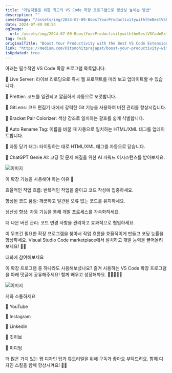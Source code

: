 ```yaml
---
title: "개발자들을 위한 최고의 VS Code 확장 프로그램으로 생산성 높이는 방법"
description: ""
coverImage: "/assets/img/2024-07-09-BoostYourProductivitywiththeBestVSCodeExtensionsforDevelopers_0.png"
date: 2024-07-09 08:54
ogImage: 
  url: /assets/img/2024-07-09-BoostYourProductivitywiththeBestVSCodeExtensionsforDevelopers_0.png
tag: Tech
originalTitle: "Boost Your Productivity with the Best VS Code Extensions for Developers!"
link: "https://medium.com/@itsmohitprajapat/boost-your-productivity-with-the-best-vs-code-extensions-for-developers-8c93d7c217e9"
isUpdated: true
---
```




아래는 필수적인 VS Code 확장 프로그램 목록입니다:

🔹 Live Server: 라이브 리로딩으로 즉시 웹 프로젝트를 미리 보고 업데이트할 수 있습니다.

<div class="content-ad"></div>

🔹 Prettier: 코드를 일관되고 깔끔하게 자동으로 포맷합니다.

🔹 GitLens: 코드 편집기 내에서 강력한 Git 기능을 사용하여 버전 관리를 향상시킵니다.

🔹 Bracket Pair Colorizer: 색상 강조로 일치하는 괄호를 쉽게 식별합니다.

🔹 Auto Rename Tag: 이름을 바꿀 때 자동으로 일치하는 HTML/XML 태그를 업데이트합니다.

<div class="content-ad"></div>

🔹 자동 닫기 태그: 타이핑하는 대로 HTML/XML 태그를 자동으로 닫습니다.

🔹 ChatGPT Genie AI: 코딩 및 문제 해결을 위한 AI 파워드 어시스턴스를 받아보세요.

![이미지](/assets/img/2024-07-09-BoostYourProductivitywiththeBestVSCodeExtensionsforDevelopers_1.png)

이 확장 기능을 사용해야 하는 이유 🌟

<div class="content-ad"></div>

효율적인 작업 흐름: 반복적인 작업을 줄이고 코드 작성에 집중하세요.

향상된 코드 품질: 깨끗하고 일관된 오류 없는 코드를 유지하세요.

생산성 향상: 자동 기능을 통해 개발 프로세스를 가속화하세요.

더 나은 버전 관리: 코드 변경 사항을 관리하고 효과적으로 협업하세요.

<div class="content-ad"></div>

이 무조건 필요한 확장 프로그램을 찾아서 작업 흐름을 효율적이게 만들고 코딩 능률을 향상하세요. Visual Studio Code marketplace에서 설치하고 개발 능력을 끌어올려보세요! 💪💡

대화에 참여해보세요

이 확장 프로그램 중 하나라도 사용해보셨나요? 즐겨 사용하는 VS Code 확장 프로그램을 아래 댓글에 공유해주세요! 함께 배우고 성장해봐요. 🌟👩‍💻👨‍💻

![이미지](/assets/img/2024-07-09-BoostYourProductivitywiththeBestVSCodeExtensionsforDevelopers_2.png)

<div class="content-ad"></div>

저와 소통하세요

🔗 YouTube

🔗 Instagram

🔗 Linkedin

<div class="content-ad"></div>

🔗 깃허브

🔗 미디엄

더 많은 가치 있는 웹 디자인 팁과 튜토리얼을 위해 구독과 좋아요 부탁드려요. 함께 디자인 스킬을 함께 향상시켜요! 🌟🚀
